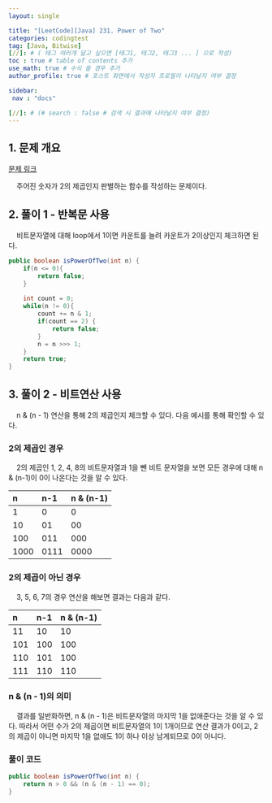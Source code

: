 ```yaml
---
layout: single

title: "[LeetCode][Java] 231. Power of Two"
categories: codingtest
tag: [Java, Bitwise]
[//]: # ( 태그 여러개 달고 싶으면 [태그1, 태그2, 태그3 ... ] 으로 작성)
toc : true # table of contents 추가
use_math: true # 수식 쓸 경우 추가
author_profile: true # 포스트 화면에서 작성자 프로필이 나타날지 여부 결정

sidebar:
 nav : "docs"

[//]: # (# search : false # 검색 시 결과에 나타날지 여부 결정)
---
```


## 1. 문제 개요

[문제 링크](https://leetcode.com/problems/power-of-two/) <br/>

&nbsp; &nbsp; 주어진 숫자가 2의 제곱인지 판별하는 함수를 작성하는 문제이다.


## 2. 풀이 1 - 반복문 사용

&nbsp; &nbsp; 비트문자열에 대해 loop에서 1이면 카운트를 늘려 카운트가 2이상인지 체크하면 된다.

```java
public boolean isPowerOfTwo(int n) {
    if(n <= 0){
        return false;
    }
        
    int count = 0;
    while(n != 0){
        count += n & 1;
        if(count == 2) {
            return false;
        }
        n = n >>> 1;
    }
    return true;
}
```

## 3. 풀이 2 - 비트연산 사용

&nbsp; &nbsp; n & (n - 1) 연산을 통해 2의 제곱인지 체크할 수 있다. 다음 예시를 통해 확인할 수 있다.

### 2의 제곱인 경우

&nbsp; &nbsp; 2의 제곱인 1, 2, 4, 8의 비트문자열과 1을 뺀 비트 문자열을 보면 모든 경우에 대해 n & (n-1)이 0이 나온다는 것을 알 수 있다.

|n|n-1|n & (n-1)|
|:---|:---|:---|
|1|0|0|
|10|01|00|
|100|011|000|
|1000|0111|0000|

### 2의 제곱이 아닌 경우

&nbsp; &nbsp; 3, 5, 6, 7의 경우 연산을 해보면 결과는 다음과 같다. 

|n|n-1|n & (n-1)|
|:---|:---|:---|
|11|10|10|
|101|100|100|
|110|101|100|
|111|110|110|

### n & (n - 1)의 의미

&nbsp; &nbsp; 결과를 일반화하면, n & (n - 1)은 비트문자열의 마지막 1을 없애준다는 것을 알 수 있다. 따라서 어떤 수가 2의 제곱이면 비트문자열의 1이 1개이므로 연산 결과가 0이고, 2의 제곱이 아니면 마지막 1을 없애도 1이 하나 이상 남게되므로 0이 아니다.

### 풀이 코드

``` java
public boolean isPowerOfTwo(int n) {
    return n > 0 && (n & (n - 1) == 0);
}
```